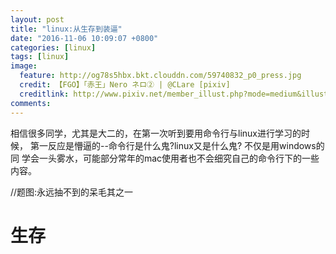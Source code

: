 ```yaml
---
layout: post
title: "linux:从生存到装逼"
date: "2016-11-06 10:09:07 +0800"
categories: [linux]
tags: [linux]
image:
  feature: http://og78s5hbx.bkt.clouddn.com/59740832_p0_press.jpg
  credit: 【FGO】「赤王」Nero ネロ② | @CLare [pixiv] 
  creditlink: http://www.pixiv.net/member_illust.php?mode=medium&illust_id=59740832
comments: 
---
```


相信很多同学，尤其是大二的，在第一次听到要用命令行与linux进行学习的时候，
第一反应是懵逼的--命令行是什么鬼?linux又是什么鬼? 不仅是用windows的同
学会一头雾水，可能部分常年的mac使用者也不会细究自己的命令行下的一些内容。


//题图:永远抽不到的呆毛其之一

# 生存
